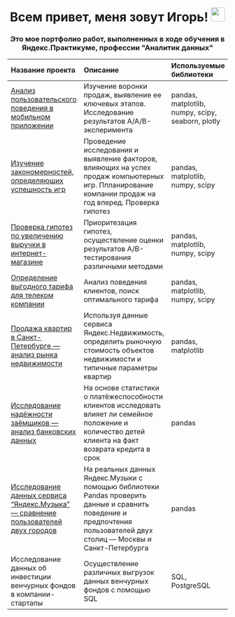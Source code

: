 <h1 align="center"> Всем привет, меня зовут Игорь!
<img src="https://github.com/blackcater/blackcater/raw/main/images/Hi.gif" height="32"/></h1>
<h3 align="center">Это мое портфолио работ, выполненных в ходе обучения в Яндекс.Практикуме, профессии "Аналитик данных"</h3>


| Название проекта | Описание | Используемые библиотеки |
|:---------------------------|:---------------------------|:---------------------------|
| [Анализ пользовательского поведения в мобильном приложении](https://github.com/KirillovIgor/Portfolio/tree/main/analysis_of_a_startups_mobile_app) | Изучение воронки продаж, выявление ее ключевых этапов. Исследование результатов A/A/B-эксперимента | pandas, matplotlib, numpy, scipy, seaborn, plotly |
| [Изучение закономерностей, определяющих успешность игр](https://github.com/KirillovIgor/Portfolio/tree/main/patterns_of_successful_games) | Проведение исследования и выявление факторов, влияющих на успех продаж компьютерных игр. Ппланирование компании продаж на год вперед. Проверка гипотез | pandas, matplotlib, numpy, scipy |
| [Проверка гипотез по увеличению выручки в интернет-магазине](https://github.com/KirillovIgor/Portfolio/tree/main/hypotheses_for_increasing_revenue) | Приоритезация гипотез, осуществление оценки результатов A/B-тестирования различными методами  | pandas, matplotlib, numpy, scipy |
| [Определение выгодного тарифа для телеком компании](https://github.com/KirillovIgor/Portfolio/tree/main/mobile_communication) | Анализ поведения клиентов, поиск оптимального тарифа  | pandas, matplotlib, numpy, scipy |
| [Продажа квартир в Санкт-Петербурге — анализ рынка недвижимости](https://github.com/KirillovIgor/Portfolio/tree/main/real_estate_market_analysis) | Используя данные сервиса Яндекс.Недвижимость, определить рыночную стоимость объектов недвижимости и типичные параметры квартир  | pandas, matplotlib |
| [Исследование надёжности заёмщиков — анализ банковских данных](https://github.com/KirillovIgor/Portfolio/tree/main/reliability_of_borrowers) | На основе статистики о платёжеспособности клиентов исследовать влияет ли семейное положение и количество детей клиента на факт возврата кредита в срок  | pandas |
| [Исследование данных сервиса “Яндекс.Музыка” — сравнение пользователей двух городов](https://github.com/KirillovIgor/Portfolio/tree/main/big_cities_music) | На реальных данных Яндекс.Музыки c помощью библиотеки Pandas проверить данные и сравнить поведение и предпочтения пользователей двух столиц — Москвы и Санкт-Петербурга  | pandas |
| Исследование данных об инвестиции венчурных фондов в компании-стартапы | Осуществление различных выгрузок данных венчурных фондов с помощью SQL  | SQL, PostgreSQL |





